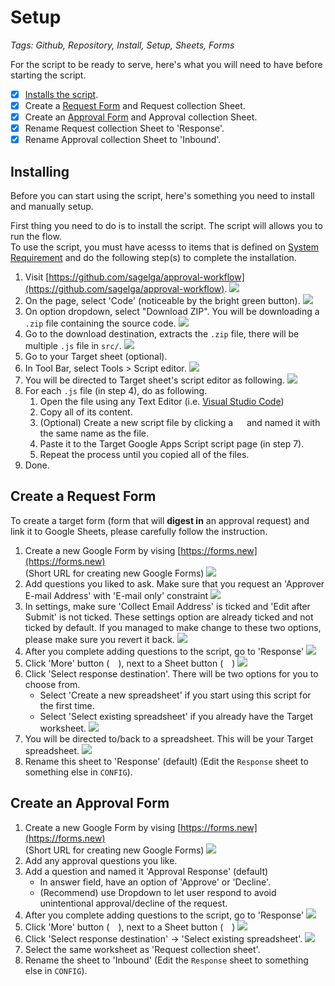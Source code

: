 # Setup
*Tags: Github, Repository, Install, Setup, Sheets, Forms*

For the script to be ready to serve, here's what you will need to have before starting the script.

- [x] [Installs the script](/approval-workflow/docs/overall/install/#installing).
- [x] Create a [Request Form](#create-a-request-form) and Request collection Sheet.
- [x] Create an [Approval Form](#create-an-approval-form) and Approval collection Sheet.
- [x] Rename Request collection Sheet to 'Response'.
- [x] Rename Approval collection Sheet to 'Inbound'.

## Installing
Before you can start using the script, here's something you need to install and manually setup.

First thing you need to do is to install the script. The script will allows you to run the flow.<br>
To use the script, you must have acesss to items that is defined on [System Requirement](./requirement) and do the following step(s) to complete the installation.

1. Visit [https://github.com/sagelga/approval-workflow](https://github.com/sagelga/approval-workflow).
   ![](./src/repo1.png)
2. On the page, select 'Code' (noticeable by the bright green button).
    ![](./src/repo2.png)
3. On option dropdown, select "Download ZIP". You will be downloading a `.zip` file containing the source code.
   ![](./src/repo3.png)
4. Go to the download destination, extracts the `.zip` file, there will be multiple `.js` file in `src/`.
   ![](./src/repo4.png)
5. Go to your Target sheet (optional).
6. In Tool Bar, select Tools > Script editor.
   ![](./src/sheets2.png)
7. You will be directed to Target sheet's script editor as following.
   ![](./src/appscript1.png)
8. For each `.js` file (in step 4), do as following.
    1. Open the file using any Text Editor (i.e. [Visual Studio Code](https://code.visualstudio.com))
    2. Copy all of its content.
    3. (Optional) Create a new script file by clicking a <img src="./src/outline_add_black_24dp.png" style="height:1em"> and named it with the same name as the file.
    4. Paste it to the Target Google Apps Script script page (in step 7).
    5. Repeat the process until you copied all of the files.
9.  Done.

## Create a Request Form
To create a target form (form that will **digest in** an approval request) and link it to Google Sheets, please carefully follow the instruction.

1. Create a new Google Form by vising [https://forms.new](https://forms.new)<br>
(Short URL for creating new Google Forms)
![](./src/forms1.png)
2. Add questions you liked to ask. Make sure that you request an 'Approver E-mail Address' with 'E-mail only' constraint
![](./src/forms2.png)
3. In settings, make sure 'Collect Email Address' is ticked and 'Edit after Submit' is not ticked. These settings option are already ticked and not ticked by default. If you managed to make change to these two options, please make sure you revert it back.
![](./src/forms3.png)
4. After you complete adding questions to the script, go to 'Response'
   ![](./src/forms4.png)
5. Click 'More' button (<img src="./src/outline_more_vert_black_24dp.png" style="height:1em">), next to a Sheet button (<img src="./src/sheetsIcon.png" style="height:1em">)
   ![](./src/forms5.png)
6. Click 'Select response destination'. There will be two options for you to choose from.
    - Select 'Create a new spreadsheet' if you start using this script for the first time.
    - Select 'Select existing spreadsheet' if you already have the Target worksheet.
  ![](./src/forms6.png)
7. You will be directed to/back to a spreadsheet. This will be your Target spreadsheet.
   ![](./src/sheets1.png)
8. Rename this sheet to 'Response' (default) (Edit the `Response` sheet to something else in `CONFIG`).

## Create an Approval Form
1. Create a new Google Form by vising [https://forms.new](https://forms.new)<br>(Short URL for creating new Google Forms)
   ![](./src/forms1.png)
2. Add any approval questions you like.
3. Add a question and named it 'Approval Response' (default)
   - In answer field, have an option of 'Approve' or 'Decline'.
   - (Recommend) use Dropdown to let user respond to avoid unintentional approval/decline of the request.
4. After you complete adding questions to the script, go to 'Response'
   ![](./src/forms4.png)
5. Click 'More' button (<img src="./src/outline_more_vert_black_24dp.png" style="height:1em">), next to a Sheet button (<img src="./src/sheetsIcon.png" style="height:1em">)
   ![](./src/forms5.png)
6. Click 'Select response destination' → 'Select existing spreadsheet'.
  ![](./src/forms6.png)
7. Select the same worksheet as 'Request collection sheet'.
8. Rename the sheet to 'Inbound' (Edit the `Response` sheet to something else in `CONFIG`).
